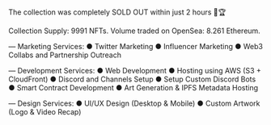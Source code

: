 The collection was completely SOLD OUT within just 2 hours 🥳🏆

Collection Supply: 9991 NFTs.
Volume traded on OpenSea: 8.261 Ethereum.

— Marketing Services:
● Twitter Marketing
● Influencer Marketing
● Web3 Collabs and Partnership Outreach

— Development Services:
● Web Development
● Hosting using AWS (S3 + CloudFront)
● Discord and Channels Setup
● Setup Custom Discord Bots
● Smart Contract Development
● Art Generation & IPFS Metadata Hosting

— Design Services:
● UI/UX Design (Desktop & Mobile)
● Custom Artwork (Logo & Video Recap)
